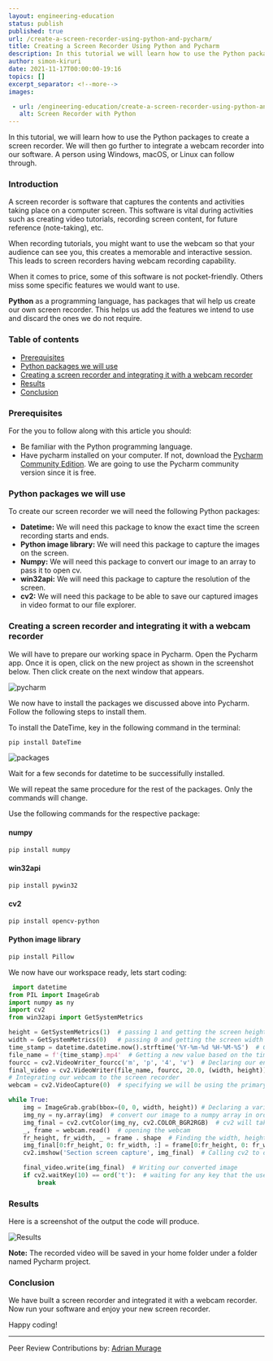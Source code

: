 ```yaml
---
layout: engineering-education
status: publish
published: true
url: /create-a-screen-recorder-using-python-and-pycharm/
title: Creating a Screen Recorder Using Python and Pycharm
description: In this tutorial we will learn how to use the Python packages to create a screen recorder. Python as a programming language, has packages that wil help us create our own screen recorder.
author: simon-kiruri
date: 2021-11-17T00:00:00-19:16
topics: []
excerpt_separator: <!--more-->
images:

 - url: /engineering-education/create-a-screen-recorder-using-python-and-pycharm/hero.jpg
   alt: Screen Recorder with Python
---
```

In this tutorial, we will learn how to use the Python packages to create a screen recorder. We will then go further to integrate a webcam recorder into our software. A person using Windows, macOS, or Linux can follow through.
<!--more-->
### Introduction
A screen recorder is software that captures the contents and activities taking place on a computer screen. This software is vital during activities such as creating video tutorials, recording screen content, for future reference (note-taking), etc.

When recording tutorials, you might want to use the webcam so that your audience can see you, this creates a memorable and interactive session. This leads to screen recorders having webcam recording capability. 

When it comes to price, some of this software is not pocket-friendly. Others miss some specific features we would want to use.

**Python** as a programming language, has packages that wil help us create our own screen recorder. This helps us add the features we intend to use and discard the ones we do not require. 

### Table of contents
- [Prerequisites](#prerequisites)
- [Python packages we will use](#python-packages-we-will-use)
- [Creating a screen recorder and integrating it with a webcam recorder](#creating-a-screen-recorder-and-integrating-it-with-a-webcam-recorder)
- [Results](#results)
- [Conclusion](#Conclusion)

### Prerequisites
For the you to follow along with this article you should:
- Be familiar with the Python programming language.
- Have pycharm installed on your computer. If not, download the [Pycharm Community Edition](https://www.jetbrains.com/pycharm/download/). We are going to use the Pycharm community version since it is free.

### Python packages we will use
To create our screen recorder we will need the following Python packages:
- **Datetime:** We will need this package to know the exact time the screen recording starts and ends. 
- **Python image library:** We will need this package to capture the images on the screen.
- **Numpy:** We will need this package to convert our image to an array to pass it to open cv.
- **win32api:** We will need this package to capture the resolution of the screen.
- **cv2:** We will need this package to be able to save our captured images in video format to our file explorer.

### Creating a screen recorder and integrating it with a webcam recorder
We will have to prepare our working space in Pycharm. Open the Pycharm app. Once it is open, click on the new project as shown in the screenshot below. Then click create on the next window that appears.

![pycharm](/engineering-education/create-a-screen-recorder-using-python-and-pycharm/pycharm.png)

We now have to install the packages we discussed above into Pycharm. Follow the following steps to install them.

To install the DateTime, key in the following command in the terminal:

```bash
pip install DateTime
```

![packages](/engineering-education/create-a-screen-recorder-using-python-and-pycharm/packages.png)

Wait for a few seconds for datetime to be successifully installed.

We will repeat the same procedure for the rest of the packages. Only the commands will change. 

Use the following commands for the respective package:

#### numpy

```bash
pip install numpy
```
 
#### win32api
 
```bash
pip install pywin32
```
 
#### cv2
 
```bash
pip install opencv-python
```
 
#### Python image library
 
```bash
pip install Pillow
```
 
We now have our workspace ready, lets start coding:

```python
 import datetime
from PIL import ImageGrab
import numpy as ny
import cv2
from win32api import GetSystemMetrics

height = GetSystemMetrics(1)  # passing 1 and getting the screen height
width = GetSystemMetrics(0)   # passing 0 and getting the screen width
time_stamp = datetime.datetime.now().strftime('%Y-%m-%d %H-%M-%S')  # Getting the exact time the screen is being recorded
file_name = f'{time_stamp}.mp4'  # Getting a new value based on the time fo screen recording
fourcc = cv2.VideoWriter_fourcc('m', 'p', '4', 'v')  # Declaring our encoding format
final_video = cv2.VideoWriter(file_name, fourcc, 20.0, (width, height))
# Integrating our webcam to the screen recorder
webcam = cv2.VideoCapture(0)  # specifying we will be using the primary camera of our laptop

while True:
    img = ImageGrab.grab(bbox=(0, 0, width, height)) # Declaring a variable called img and call ImageGrab to take a picture of our screen
    img_ny = ny.array(img)  # convert our image to a numpy array in order to pass it to open cv
    img_final = cv2.cvtColor(img_ny, cv2.COLOR_BGR2RGB)  # cv2 will take our image and convert it to RGB color
    _, frame = webcam.read()  # opening the webcam
    fr_height, fr_width, _ = frame . shape  # Finding the width, height and shape of our webcam image
    img_final[0:fr_height, 0: fr_width, :] = frame[0:fr_height, 0: fr_width, :]  # setting the width and height properties
    cv2.imshow('Section screen capture', img_final)  # Calling cv2 to display our converted image

    final_video.write(img_final)  # Writing our converted image
    if cv2.waitKey(10) == ord('t'):  # waiting for any key that the user will press. If t is pressed the program terminates.
        break
``` 

### Results
Here is a screenshot of the output the code will produce.

![Results](/engineering-education/create-a-screen-recorder-using-python-and-pycharm/results.png)

**Note:** The recorded video will be saved in your home folder under a folder named Pycharm project.

### Conclusion
We have built a screen recorder and integrated it with a webcam recorder. Now run your software and enjoy your new screen recorder.

Happy coding!

---
Peer Review Contributions by: [Adrian Murage](/engineering-education/authors/adrian-murage/)
